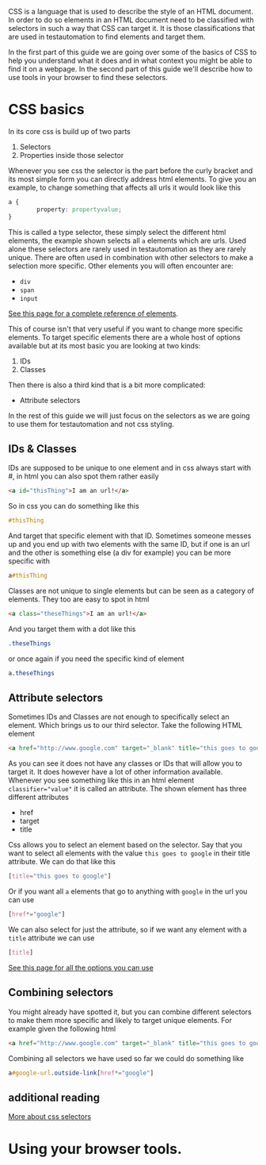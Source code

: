 CSS is a language that is used to describe the style of an HTML document. In order to do so elements in an HTML document need to be classified with selectors in such a way that CSS can target it. It is those classifications that are used in testautomation to find elements and target them. 

In the first part of this guide we are going over some of the basics of CSS to help you understand what it does and in what context you might be able to find it on a webpage. In the second part of this guide we'll describe how to use tools in your browser to find these selectors.


# CSS basics
In its core css is build up of two parts 

1. Selectors 
2. Properties inside those selector 

Whenever you see css the selector is the part before the curly bracket and its most simple form you can directly address html elements. To give you an example, to change something that affects all urls it would look like this 

```css
a {
        property: propertyvalue;
}
```

This is called a type selector, these simply select the different html elements, the  example shown selects all `a` elements which are urls. Used alone these selectors are rarely used in testautomation as they are rarely unique. There are often used in combination with other selectors to make a selection more specific. 
Other elements you will often encounter are: 

- `div`
- `span`
- `input`

[See this page for a complete reference of elements](https://developer.mozilla.org/en-US/docs/Web/HTML/Element).

This of course isn't that very useful if you want to change more specific elements. To target specific elements there are a whole host of options available but at its most basic you are looking at two kinds: 

1. IDs 
2. Classes

Then there is also a third kind that is a bit more complicated: 

- Attribute selectors

In the rest of this guide we will just focus on the selectors as we are going to use them for testautomation and not css styling. 

## IDs & Classes

IDs are supposed to be unique to one element and in css always start with #, in html you can also spot them rather easily 

```html
<a id="thisThing">I am an url!</a>
```
So in css you can do something like this 

```css
#thisThing
```

And target that specific element with that ID. Sometimes someone messes up and you end up with two elements with the same ID, but if one is an url and the other is something else (a div for example) you can be more specific with 

```css
a#thisThing
```


Classes are not unique to single elements but can be seen as a category of elements. They too are easy to spot in html

```html
<a class="theseThings">I am an url!</a>
```

And you target them with a dot like this 

```css
.theseThings
```

or once again if you need the specific kind of element 

```css
a.theseThings
```


## Attribute selectors

Sometimes IDs and Classes are not enough to specifically select an element. Which brings us to our third selector. 
Take the following HTML element

```html
<a href="http://www.google.com" target="_blank" title="this goes to google" >I am an url!</a>
```

As you can see it does not have any classes or IDs that will allow you to target it. It does however have a lot of other information available. Whenever you see something like this in an html element `classifier="value"` it is called an attribute. The shown element has three different attributes

- href
- target
- title

Css allows you to select an element based on the selector. Say that you want to select all elements with the value `this goes to google` in their title attribute. We can do that like this

```css
[title="this goes to google"]
```

Or if you want all `a` elements that go to anything with `google` in the url you can use 

```css
[href*="google"]
```

We can also select for just the attribute, so if we want any element with a `title` attribute we can use
```css
[title]
```

[See this page for all the options you can use](https://developer.mozilla.org/en-US/docs/Web/CSS/Attribute_selectors)

## Combining selectors 

You might already have spotted it, but you can combine different selectors to make them more specific and likely to target unique elements. For example given the following html 

```html
<a href="http://www.google.com" target="_blank" title="this goes to google" id="google-url" class="outside-link" >I am an url!</a>
```

Combining all selectors we have used so far we could do something like 

```css
a#google-url.outside-link[href*="google"]
```


## additional reading

[More about css selectors](https://developer.mozilla.org/en-US/docs/Web/CSS/CSS_Selectors)

# Using your browser tools.